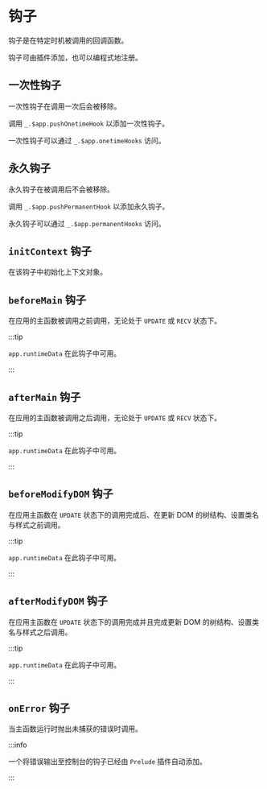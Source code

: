 # 钩子

钩子是在特定时机被调用的回调函数。

钩子可由插件添加，也可以编程式地注册。

## 一次性钩子

一次性钩子在调用一次后会被移除。

调用 `_.$app.pushOnetimeHook` 以添加一次性钩子。

一次性钩子可以通过 `_.$app.onetimeHooks` 访问。

## 永久钩子

永久钩子在被调用后不会被移除。

调用 `_.$app.pushPermanentHook` 以添加永久钩子。

永久钩子可以通过 `_.$app.permanentHooks` 访问。

## `initContext` 钩子

在该钩子中初始化上下文对象。

## `beforeMain` 钩子

在应用的主函数被调用之前调用，无论处于 `UPDATE` 或 `RECV` 状态下。

:::tip

`app.runtimeData` 在此钩子中可用。

:::

## `afterMain` 钩子

在应用的主函数被调用之后调用，无论处于 `UPDATE` 或 `RECV` 状态下。

:::tip

`app.runtimeData` 在此钩子中可用。

:::

## `beforeModifyDOM` 钩子

在应用主函数在 `UPDATE` 状态下的调用完成后、在更新 DOM 的树结构、设置类名与样式之前调用。

:::tip

`app.runtimeData` 在此钩子中可用。

:::

## `afterModifyDOM` 钩子

在应用主函数在 `UPDATE` 状态下的调用完成并且完成更新 DOM 的树结构、设置类名与样式之后调用。

:::tip

`app.runtimeData` 在此钩子中可用。

:::

## `onError` 钩子

当主函数运行时抛出未捕获的错误时调用。

:::info

一个将错误输出至控制台的钩子已经由 `Prelude` 插件自动添加。

:::
